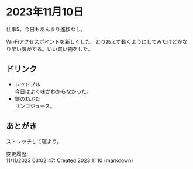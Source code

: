 # 2023年11月10日

仕事5。今日もあんまり進捗なし。

Wi-Fiアクセスポイントを新しくした。とりあえず動くようにしてみたけどかなり早い気がする。いい買い物をした。

## ドリンク

- レッドブル  
今日はよく味がわからなかった。
- 銀のねぶた  
リンゴジュース。

## あとがき

ストレッチして寝よう。

変更履歴:  
11/11/2023 03:02:47: Created 2023 11 10 (markdown)  
